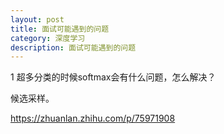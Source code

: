```yaml
---
layout: post
title: 面试可能遇到的问题
category: 深度学习
description: 面试可能遇到的问题
---
```


1 超多分类的时候softmax会有什么问题，怎么解决？

候选采样。

https://zhuanlan.zhihu.com/p/75971908